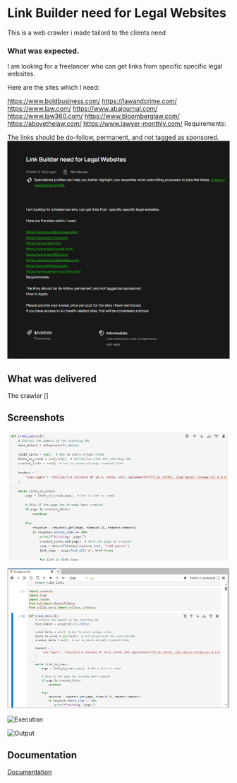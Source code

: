 
# Link Builder need for Legal Websites

This is a web crawler i made tailord to the clients need

### What was expected.

I am looking for a freelancer who can get links from  specific specific legal websites.

Here are the sites which I need:

https://www.boldbusiness.com/
https://lawandcrime.com/
https://www.law.com/
https://www.abajournal.com/
https://www.law360.com/
https://www.bloomberglaw.com/
https://abovethelaw.com/
https://www.lawyer-monthly.com/
Requirements:

The links should be do-follow, permanent, and not tagged as sponsored.
![Code](src/Screenshot_11-1-2025_222229_www.upwork.com.jpeg)

## What was delivered
The crawler []
## Screenshots

![Code](src/Screenshot_11-1-2025_223919_localhost.jpeg)

![Crawler](src/Screenshot_11-1-2025_222429_localhost.jpeg)

![Execution](srcScreenshot_11-1-2025_223613_localhost.jpeg)

![Output](srcScreenshot_11-1-2025_223613_localhost.jpeg)

## Documentation

[Documentation](https://linktodocumentation)



